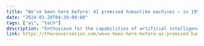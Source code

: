 ```yaml
---
title: "We’ve been here before: AI promised humanlike machines – in 1958"
date: "2024-03-28T04:39-08:00"
tags: ["ai", "tech"]
description: "Enthusiasm for the capabilities of artificial intelligence – and claims for the approach of humanlike prowess –has followed a boom-and-bust cycle since the middle of the 20th century."
link: https://theconversation.com/weve-been-here-before-ai-promised-humanlike-machines-in-1958-222700
---
```

